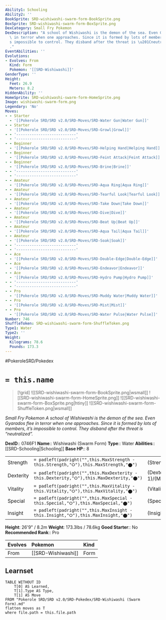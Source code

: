 ```yaml
---
Ability1: Schooling
Ability2: ''
BookSprite: SRD-wishiwashi-swarm-form-BookSprite.png
BoxSprite: SRD-wishiwashi-swarm-form-BoxSprite.png
DexCategory: Small Fry Pokemon
DexDescription: "A school of Wishiwashi is the demon of the sea. Even Gyarados flee\
  \ in terror when one approaches. Since it is formed by lots of members, it\u2019\
  s impossible to control. They disband after the threat is \u201Cneutralized\u201D\
  ."
EventAbilities: ''
Evolutions:
- Evolves: From
  Kind: Form
  Pokemon: '[[SRD-Wishiwashi]]'
GenderType: ''
Height:
  Feet: 26.9
  Meters: 8.2
HiddenAbility: ''
HomeSprite: SRD-wishiwashi-swarm-form-HomeSprite.png
Image: wishiwashi-swarm-form.png
Legendary: 'No'
Moves:
- - Starter
  - '[[Pokerole SRD/SRD v2.0/SRD-Moves/SRD-Water Gun|Water Gun]]'
- - Starter
  - '[[Pokerole SRD/SRD v2.0/SRD-Moves/SRD-Growl|Growl]]'
- - '---------------------------'
  - '---------------------------'
- - Beginner
  - '[[Pokerole SRD/SRD v2.0/SRD-Moves/SRD-Helping Hand|Helping Hand]]'
- - Beginner
  - '[[Pokerole SRD/SRD v2.0/SRD-Moves/SRD-Feint Attack|Feint Attack]]'
- - Beginner
  - '[[Pokerole SRD/SRD v2.0/SRD-Moves/SRD-Brine|Brine]]'
- - '---------------------------'
  - '---------------------------'
- - Amateur
  - '[[Pokerole SRD/SRD v2.0/SRD-Moves/SRD-Aqua Ring|Aqua Ring]]'
- - Amateur
  - '[[Pokerole SRD/SRD v2.0/SRD-Moves/SRD-Tearful Look|Tearful Look]]'
- - Amateur
  - '[[Pokerole SRD/SRD v2.0/SRD-Moves/SRD-Take Down|Take Down]]'
- - Amateur
  - '[[Pokerole SRD/SRD v2.0/SRD-Moves/SRD-Dive|Dive]]'
- - Amateur
  - '[[Pokerole SRD/SRD v2.0/SRD-Moves/SRD-Beat Up|Beat Up]]'
- - Amateur
  - '[[Pokerole SRD/SRD v2.0/SRD-Moves/SRD-Aqua Tail|Aqua Tail]]'
- - Amateur
  - '[[Pokerole SRD/SRD v2.0/SRD-Moves/SRD-Soak|Soak]]'
- - '---------------------------'
  - '---------------------------'
- - Ace
  - '[[Pokerole SRD/SRD v2.0/SRD-Moves/SRD-Double-Edge|Double-Edge]]'
- - Ace
  - '[[Pokerole SRD/SRD v2.0/SRD-Moves/SRD-Endeavor|Endeavor]]'
- - Ace
  - '[[Pokerole SRD/SRD v2.0/SRD-Moves/SRD-Hydro Pump|Hydro Pump]]'
- - '---------------------------'
  - '---------------------------'
- - Pro
  - '[[Pokerole SRD/SRD v2.0/SRD-Moves/SRD-Muddy Water|Muddy Water]]'
- - Pro
  - '[[Pokerole SRD/SRD v2.0/SRD-Moves/SRD-Mist|Mist]]'
- - Pro
  - '[[Pokerole SRD/SRD v2.0/SRD-Moves/SRD-Water Pulse|Water Pulse]]'
Number: 746
ShuffleToken: SRD-wishiwashi-swarm-form-ShuffleToken.png
Type1: Water
Type2: ''
Weight:
  Kilograms: 78.6
  Pounds: 173.3
---
```


#PokeroleSRD/Pokedex

# `= this.name`

> [!grid]
> ![[SRD-wishiwashi-swarm-form-BookSprite.png|wsmall]]
> ![[SRD-wishiwashi-swarm-form-HomeSprite.png]]
> ![[SRD-wishiwashi-swarm-form-BoxSprite.png|htiny]]
> ![[SRD-wishiwashi-swarm-form-ShuffleToken.png|wsmall]]


*Small Fry Pokemon*
*A school of Wishiwashi is the demon of the sea. Even Gyarados flee in terror when one approaches. Since it is formed by lots of members, it’s impossible to control. They disband after the threat is “neutralized”.*

**DexID**:: 0746F1
**Name**:: Wishiwashi (Swarm Form)
**Type**:: Water
**Abilities**:: [[SRD-Schooling|Schooling]]
**Base HP**:: 8

|           |                                                                                        |                                          |
| --------- | -------------------------------------------------------------------------------------- | ---------------------------------------- |
| Strength  | `= padleft(padright("",this.MaxStrength - this.Strength,"⭘"),this.MaxStrength,"⬤")`    | (Strength::3)/(MaxStrength::7)   |
| Dexterity | `= padleft(padright("",this.MaxDexterity - this.Dexterity,"⭘"),this.MaxDexterity,"⬤")` | (Dexterity:: 1)/(MaxDexterity::3) |
| Vitality  | `= padleft(padright("",this.MaxVitality - this.Vitality,"⭘"),this.MaxVitality,"⬤")`    | (Vitality::3)/(MaxVitality::7)   |
| Special   | `= padleft(padright("",this.MaxSpecial - this.Special,"⭘"),this.MaxSpecial,"⬤")`       | (Special::3)/(MaxSpecial::7)     |
| Insight   | `= padleft(padright("",this.MaxInsight - this.Insight,"⭘"),this.MaxInsight,"⬤")`       | (Insight::3)/(MaxInsight::7)     |

**Height**: 26'9" / 8.2m
**Weight**: 173.3lbs / 78.6kg
**Good Starter**:: No
**Recommended Rank**:: Pro

| Evolves   | Pokemon            | Kind   |
|:----------|:-------------------|:-------|
| From      | [[SRD-Wishiwashi]] | Form   |

## Learnset

```dataview
TABLE WITHOUT ID
    T[0] AS Learned,
    T[1].Type AS Type,
    T[1] AS Move
FROM "Pokerole SRD/SRD v2.0/SRD-Pokedex/SRD-Wishiwashi (Swarm Form).md"
flatten moves as T
where file.path = this.file.path
```
